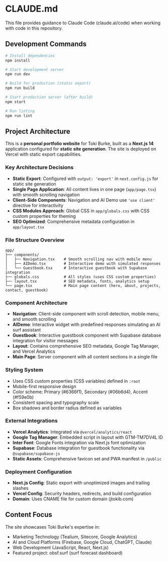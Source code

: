 # CLAUDE.md

This file provides guidance to Claude Code (claude.ai/code) when working with code in this repository.

## Development Commands

```bash
# Install dependencies
npm install

# Start development server
npm run dev

# Build for production (static export)
npm run build

# Start production server (after build)
npm start

# Run linting
npm run lint
```

## Project Architecture

This is a **personal portfolio website** for Toki Burke, built as a **Next.js 14** application configured for **static site generation**. The site is deployed on Vercel with static export capabilities.

### Key Architecture Decisions

- **Static Export**: Configured with `output: 'export'` in `next.config.js` for static site generation
- **Single Page Application**: All content lives in one page (`app/page.tsx`) with smooth scrolling navigation
- **Client-Side Components**: Navigation and AI Demo use `'use client'` directive for interactivity
- **CSS Modules Approach**: Global CSS in `app/globals.css` with CSS custom properties for theming
- **SEO Optimized**: Comprehensive metadata configuration in `app/layout.tsx`

### File Structure Overview

```
app/
├── components/
│   ├── Navigation.tsx    # Smooth scrolling nav with mobile menu
│   ├── AIDemo.tsx        # Interactive demo with simulated responses
│   └── Guestbook.tsx     # Interactive guestbook with Supabase integration
├── globals.css           # All styles (uses CSS custom properties)
├── layout.tsx            # SEO metadata, fonts, analytics setup
└── page.tsx              # Main page content (hero, about, projects, contact, guestbook)
```

### Component Architecture

- **Navigation**: Client-side component with scroll detection, mobile menu, and smooth scrolling
- **AIDemo**: Interactive widget with predefined responses simulating an AI surf assistant
- **Guestbook**: Interactive guestbook component with Supabase database integration for visitor messages
- **Layout**: Contains comprehensive SEO metadata, Google Tag Manager, and Vercel Analytics
- **Main Page**: Server component with all content sections in a single file

### Styling System

- Uses CSS custom properties (CSS variables) defined in `:root`
- Mobile-first responsive design
- Color scheme: Primary (#6366f1), Secondary (#06b6d4), Accent (#f59e0b)
- Consistent spacing and typography scale
- Box shadows and border radius defined as variables

### External Integrations

- **Vercel Analytics**: Integrated via `@vercel/analytics/react`
- **Google Tag Manager**: Embedded script in layout with GTM-TM7DV4L ID
- **Inter Font**: Google Fonts integration via Next.js font optimization
- **Supabase**: Database integration for guestbook functionality via `@supabase/supabase-js`
- **Static Assets**: Comprehensive favicon set and PWA manifest in `/public`

### Deployment Configuration

- **Next.js Config**: Static export with unoptimized images and trailing slashes
- **Vercel Config**: Security headers, redirects, and build configuration
- **Domain**: Uses CNAME file for custom domain (jtokib.com)

## Content Focus

The site showcases Toki Burke's expertise in:
- Marketing Technology (Tealium, Sitecore, Google Analytics)
- AI and Cloud Platforms (Firebase, Google Cloud, ChatGPT, Claude)
- Web Development (JavaScript, React, Next.js)
- Featured project: obsf.surf (surf forecast dashboard)
